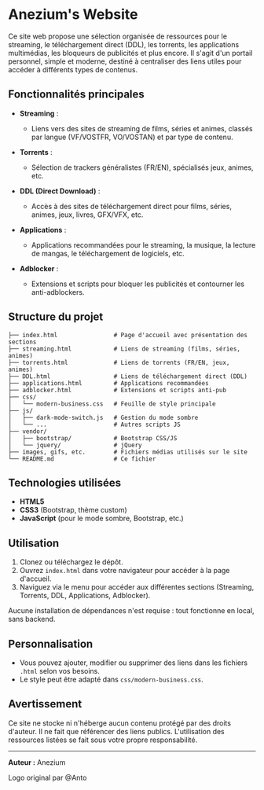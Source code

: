 # Anezium's Website

Ce site web propose une sélection organisée de ressources pour le streaming, le téléchargement direct (DDL), les torrents, les applications multimédias, les bloqueurs de publicités et plus encore. Il s'agit d'un portail personnel, simple et moderne, destiné à centraliser des liens utiles pour accéder à différents types de contenus.

## Fonctionnalités principales

- **Streaming** :
  - Liens vers des sites de streaming de films, séries et animes, classés par langue (VF/VOSTFR, VO/VOSTAN) et par type de contenu.

- **Torrents** :
  - Sélection de trackers généralistes (FR/EN), spécialisés jeux, animes, etc.

- **DDL (Direct Download)** :
  - Accès à des sites de téléchargement direct pour films, séries, animes, jeux, livres, GFX/VFX, etc.

- **Applications** :
  - Applications recommandées pour le streaming, la musique, la lecture de mangas, le téléchargement de logiciels, etc.

- **Adblocker** :
  - Extensions et scripts pour bloquer les publicités et contourner les anti-adblockers.

## Structure du projet

```
├── index.html                # Page d'accueil avec présentation des sections
├── streaming.html            # Liens de streaming (films, séries, animes)
├── torrents.html             # Liens de torrents (FR/EN, jeux, animes)
├── DDL.html                  # Liens de téléchargement direct (DDL)
├── applications.html         # Applications recommandées
├── adblocker.html            # Extensions et scripts anti-pub
├── css/
│   └── modern-business.css   # Feuille de style principale
├── js/
│   ├── dark-mode-switch.js   # Gestion du mode sombre
│   └── ...                   # Autres scripts JS
├── vendor/
│   ├── bootstrap/            # Bootstrap CSS/JS
│   └── jquery/               # jQuery
├── images, gifs, etc.        # Fichiers médias utilisés sur le site
└── README.md                 # Ce fichier
```

## Technologies utilisées
- **HTML5**
- **CSS3** (Bootstrap, thème custom)
- **JavaScript** (pour le mode sombre, Bootstrap, etc.)

## Utilisation

1. Clonez ou téléchargez le dépôt.
2. Ouvrez `index.html` dans votre navigateur pour accéder à la page d'accueil.
3. Naviguez via le menu pour accéder aux différentes sections (Streaming, Torrents, DDL, Applications, Adblocker).

Aucune installation de dépendances n'est requise : tout fonctionne en local, sans backend.

## Personnalisation
- Vous pouvez ajouter, modifier ou supprimer des liens dans les fichiers `.html` selon vos besoins.
- Le style peut être adapté dans `css/modern-business.css`.

## Avertissement
Ce site ne stocke ni n'héberge aucun contenu protégé par des droits d'auteur. Il ne fait que référencer des liens publics. L'utilisation des ressources listées se fait sous votre propre responsabilité.

---

**Auteur :** Anezium

Logo original par @Anto


